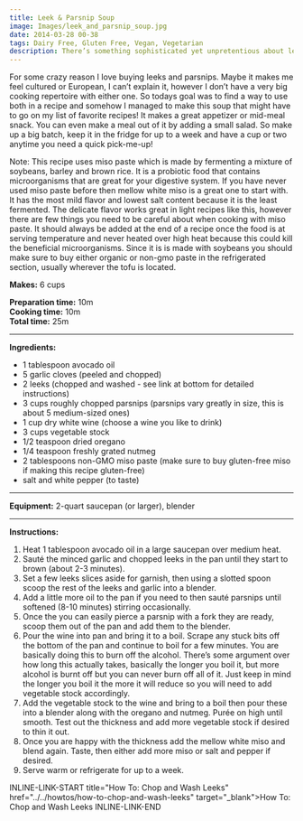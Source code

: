 ```yaml
---
title: Leek & Parsnip Soup
image: Images/leek_and_parsnip_soup.jpg
date: 2014-03-28 00-38
tags: Dairy Free, Gluten Free, Vegan, Vegetarian
description: There’s something sophisticated yet unpretentious about leeks and parsnips that I can’t really explain. All I know is this soup is quickly becoming a household favorite.
---
```

For some crazy reason I love buying leeks and parsnips. Maybe it makes me feel cultured or European, I can’t explain it, however I don’t have a very big cooking repertoire with either one. So todays goal was to find a way to use both in a recipe and somehow I managed to make this soup that might have to go on my list of favorite recipes! It makes a great appetizer or mid-meal snack. You can even make a meal out of it by adding a small salad. So make up a big batch, keep it in the fridge for up to a week and have a cup or two anytime you need a quick pick-me-up!

Note: This recipe uses miso paste which is made by fermenting a mixture of soybeans, barley and brown rice. It is a probiotic food that contains microorganisms that are great for your digestive system. If you have never used miso paste before then mellow white miso is a great one to start with. It has the most mild flavor and lowest salt content because it is the least fermented. The delicate flavor works great in light recipes like this, however there are few things you need to be careful about when cooking with miso paste. It should always be added at the end of a recipe once the food is at serving temperature and never heated over high heat because this could kill the beneficial microorganisms. Since it is is made with soybeans you should make sure to buy either organic or non-gmo paste in the refrigerated section, usually wherever the tofu is located.

**Makes:** 6 cups

**Preparation time:** 10m  
**Cooking time:** 10m  
**Total time:** 25m

---

**Ingredients:**

- 1 tablespoon avocado oil
- 5 garlic cloves (peeled and chopped)
- 2 leeks (chopped and washed - see link at bottom for detailed instructions)
- 3 cups roughly chopped parsnips (parsnips vary greatly in size, this is about 5 medium-sized ones)
- 1 cup dry white wine (choose a wine you like to drink)
- 3 cups vegetable stock
- 1/2 teaspoon dried oregano
- 1/4 teaspoon freshly grated nutmeg
- 2 tablespoons non-GMO miso paste (make sure to buy gluten-free miso if making this recipe gluten-free)
-  salt and white pepper (to taste)


---

**Equipment:** 2-quart saucepan (or larger), blender

---

**Instructions:**

1. Heat 1 tablespoon avocado oil in a large saucepan over medium heat.
1. Sauté the minced garlic and chopped leeks in the pan until they start to brown (about 2-3 minutes).
1. Set a few leeks slices aside for garnish, then using a slotted spoon scoop the rest of the leeks and garlic into a blender. 
1. Add a little more oil to the pan if you need to then sauté parsnips until softened (8-10 minutes) stirring occasionally.
1. Once the you can easily pierce a parsnip with a fork they are ready, scoop them out of the pan and add them to the blender.
1. Pour the wine into pan and bring it to a boil. Scrape any stuck bits off the bottom of the pan and continue to boil for a few minutes. You are basically doing this to burn off the alcohol. There’s some argument over how long this actually takes, basically the longer you boil it, but more alcohol is burnt off but you can never burn off all of it. Just keep in mind the longer you boil it the more it will reduce so you will need to add vegetable stock accordingly. 
1. Add the vegetable stock to the wine and bring to a boil then pour these into a blender along with the oregano and nutmeg. Purée on high until smooth. Test out the thickness and add more vegetable stock if desired to thin it out. 
1. Once you are happy with the thickness add the mellow white miso and blend again. Taste, then either add more miso or salt and pepper if desired. 
1. Serve warm or refrigerate for up to a week. 


INLINE-LINK-START title="How To: Chop and Wash Leeks" href="../../howtos/how-to-chop-and-wash-leeks" target="_blank">How To: Chop and Wash Leeks INLINE-LINK-END
